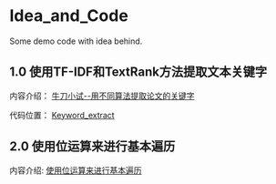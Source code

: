 # Idea_and_Code
Some demo code with idea behind.

## 1.0 使用TF-IDF和TextRank方法提取文本关键字

内容介绍：
[牛刀小试--用不同算法提取论文的关键字](https://github.com/ForenewHan/Idea_and_Code/blob/master/Keyword_extract/Keyword_extract.md)

代码位置：
[Keyword_extract](https://github.com/ForenewHan/Idea_and_Code/tree/master/Keyword_extract)

## 2.0 使用位运算来进行基本遍历

内容介绍: [使用位运算来进行基本遍历](https://github.com/ForenewHan/Idea_and_Code/blob/master/bitOperations/readme.md)